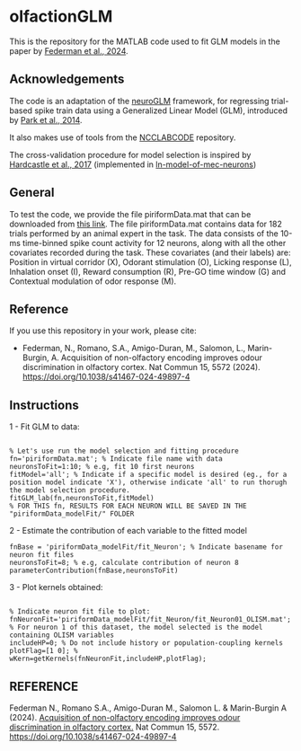 # olfactionGLM

This is the repository for the MATLAB code used to fit GLM models in the paper by [Federman et al., 2024](https://www.nature.com/articles/s41467-024-49897-4).

## Acknowledgements 
The code is an adaptation of the [neuroGLM](https://github.com/pillowlab/neuroGLM) framework, for regressing trial-based spike train data using a Generalized Linear Model (GLM), introduced by [Park et al., 2014](https://pillowlab.princeton.edu/pubs/abs_ParkI_NN14.html).

It also makes use of tools from the [NCCLABCODE](https://github.com/pillowlab/DRD/tree/ddb2683d95fa4887156204ff472028ddd1dbb44b/ncclabcode) repository.

The cross-validation procedure for model selection is inspired by [Hardcastle et al., 2017](https://www.cell.com/neuron/fulltext/S0896-6273(17)30237-4) (implemented in [ln-model-of-mec-neurons](https://github.com/GiocomoLab/ln-model-of-mec-neurons))

## General
To test the code, we provide the file piriformData.mat that can be downloaded from [this link](https://figshare.com/articles/dataset/piriformData_mat/25944577). The file piriformData.mat contains data for 182 trials performed by an animal expert in the task. The data consists of the 10-ms time-binned spike count activity for 12 neurons, along with all the other covariates recorded during the task. These covariates (and their labels) are: Position in virtual corridor (X), Odorant stimulation (O), Licking response (L), Inhalation onset (I), Reward consumption (R), Pre-GO time window (G) and Contextual modulation of odor response (M).

## Reference
If you use this repository in your work, please cite:
* Federman, N., Romano, S.A., Amigo-Duran, M., Salomon, L., Marin-Burgin, A. Acquisition of non-olfactory encoding improves odour discrimination in olfactory cortex. Nat Commun 15, 5572 (2024). https://doi.org/10.1038/s41467-024-49897-4

## Instructions 

1 - Fit GLM to data:

```

% Let's use run the model selection and fitting procedure
fn='piriformData.mat'; % Indicate file name with data
neuronsToFit=1:10; % e.g, fit 10 first neurons
fitModel='all'; % Indicate if a specific model is desired (eg., for a position model indicate 'X'), otherwise indicate 'all' to run thorugh the model selection procedure.
fitGLM_lab(fn,neuronsToFit,fitModel)
% FOR THIS fn, RESULTS FOR EACH NEURON WILL BE SAVED IN THE "piriformData_modelFit/" FOLDER

```

2 - Estimate the contribution of each variable to the fitted model

```
fnBase = 'piriformData_modelFit/fit_Neuron'; % Indicate basename for neuron fit files
neuronsToFit=8; % e.g, calculate contribution of neuron 8
parameterContribution(fnBase,neuronsToFit)

```

3 - Plot kernels obtained:

```

% Indicate neuron fit file to plot:
fnNeuronFit='piriformData_modelFit/fit_Neuron/fit_Neuron01_OLISM.mat'; % For neuron 1 of this dataset, the model selected is the model containing OLISM variables
includeHP=0; % Do not include history or population-coupling kernels
plotFlag=[1 0]; % 
wKern=getKernels(fnNeuronFit,includeHP,plotFlag);

```

## REFERENCE

Federman N., Romano S.A., Amigo-Duran M., Salomon L. & Marin-Burgin A (2024). [Acquisition of non-olfactory encoding improves odour discrimination in olfactory cortex.](https://www.nature.com/articles/s41467-024-49897-4) Nat Commun 15, 5572. https://doi.org/10.1038/s41467-024-49897-4 
